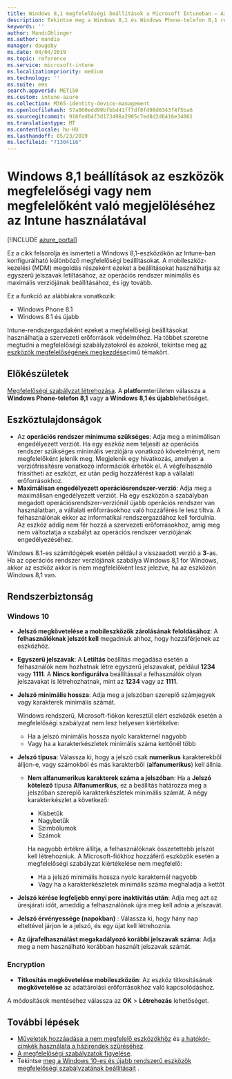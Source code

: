 ```yaml
---
title: Windows 8,1 megfelelőségi beállítások a Microsoft Intuneban – Azure | Microsoft Docs
description: Tekintse meg a Windows 8,1 és Windows Phone-telefon 8,1 rendszerű eszközök megfelelőségének beállításakor használható beállítások listáját Microsoft Intuneban. Győződjön meg arról, hogy megfelel a minimális és a maximális operációs rendszernek, a jelszó korlátozásának és hosszának beállítása, a titkosítás engedélyezése az adattárolásban és egyebek.
keywords: ''
author: MandiOhlinger
ms.author: mandia
manager: dougeby
ms.date: 04/04/2019
ms.topic: reference
ms.service: microsoft-intune
ms.localizationpriority: medium
ms.technology: ''
ms.suite: ems
search.appverid: MET150
ms.custom: intune-azure
ms.collection: M365-identity-device-management
ms.openlocfilehash: 57a860edd99bfbbd41ff7df8fd98d0343f4f5ba6
ms.sourcegitcommit: 916fed64f3d173498a2905c7ed8d2d6416e34061
ms.translationtype: MT
ms.contentlocale: hu-HU
ms.lasthandoff: 05/23/2019
ms.locfileid: "71304116"
---
```

# <a name="windows-81-settings-to-mark-devices-as-compliant-or-not-compliant-using-intune"></a>Windows 8,1 beállítások az eszközök megfelelőségi vagy nem megfelelőként való megjelöléséhez az Intune használatával

[!INCLUDE [azure_portal](./includes/azure_portal.md)]

Ez a cikk felsorolja és ismerteti a Windows 8,1-eszközökön az Intune-ban konfigurálható különböző megfelelőségi beállításokat. A mobileszköz-kezelési (MDM) megoldás részeként ezeket a beállításokat használhatja az egyszerű jelszavak letiltásához, az operációs rendszer minimális és maximális verziójának beállításához, és így tovább.

Ez a funkció az alábbiakra vonatkozik:

- Windows Phone 8.1
- Windows 8.1 és újabb

Intune-rendszergazdaként ezeket a megfelelőségi beállításokat használhatja a szervezeti erőforrások védelméhez. Ha többet szeretne megtudni a megfelelőségi szabályzatokról és azokról, tekintse meg [az eszközök megfelelőségének megkezdése](device-compliance-get-started.md)című témakört.

## <a name="before-you-begin"></a>Előkészületek

[Megfelelőségi szabályzat létrehozása](create-compliance-policy.md#create-the-policy). A **platform**területen válassza a **Windows Phone-telefon 8,1** vagy **a Windows 8,1 és újabb**lehetőséget.

## <a name="device-properties"></a>Eszköztulajdonságok

- Az **operációs rendszer minimuma szükséges**: Adja meg a minimálisan engedélyezett verziót. Ha egy eszköz nem teljesíti az operációs rendszer szükséges minimális verziójára vonatkozó követelményt, nem megfelelőként jelenik meg. Megjelenik egy hivatkozás, amelyen a verziófrissítésre vonatkozó információk érhetők el. A végfelhasználó frissítheti az eszközt, ez után pedig hozzáférést kap a vállalati erőforrásokhoz.
- **Maximálisan engedélyezett operációsrendszer-verzió**: Adja meg a maximálisan engedélyezett verziót. Ha egy eszközön a szabályban megadott operációsrendszer-verziónál újabb operációs rendszer van használatban, a vállalati erőforrásokhoz való hozzáférés le lesz tiltva. A felhasználónak ekkor az informatikai rendszergazdához kell fordulnia. Az eszköz addig nem fér hozzá a szervezeti erőforrásokhoz, amíg meg nem változtatja a szabályt az operációs rendszer verziójának engedélyezéséhez.

Windows 8.1-es számítógépek esetén például a visszaadott verzió a **3**-as. Ha az operációs rendszer verziójának szabálya Windows 8,1 for Windows, akkor az eszköz akkor is nem megfelelőként lesz jelezve, ha az eszközön Windows 8,1 van.

## <a name="system-security"></a>Rendszerbiztonság

### <a name="password"></a>Windows 10

- **Jelszó megkövetelése a mobileszközök zárolásának feloldásához**: A **felhasználóknak jelszót kell** megadniuk ahhoz, hogy hozzáférjenek az eszközhöz.
- **Egyszerű jelszavak**: A **Letiltás** beállítás megadása esetén a felhasználók nem hozhatnak létre egyszerű jelszavakat, például **1234** vagy **1111**. A **Nincs konfigurálva** beállítással a felhasználók olyan jelszavakat is létrehozhatnak, mint az **1234** vagy az **1111**.
- **Jelszó minimális hossza**: Adja meg a jelszóban szereplő számjegyek vagy karakterek minimális számát.

  Windows rendszerű, Microsoft-fiókon keresztül elért eszközök esetén a megfelelőségi szabályzat nem lesz helyesen kiértékelve:
  - Ha a jelszó minimális hossza nyolc karakternél nagyobb
  - Vagy ha a karakterkészletek minimális száma kettőnél több

- **Jelszó típusa**: Válassza ki, hogy a jelszó csak **numerikus** karakterekből álljon-e, vagy számokból és más karakterből (**alfanumerikus**) kell állnia.
  
  - **Nem alfanumerikus karakterek száma a jelszóban**: Ha a **Jelszó kötelező** típusa **Alfanumerikus**, ez a beállítás határozza meg a jelszóban szereplő karakterkészletek minimális számát. A négy karakterkészlet a következő:
    - Kisbetűk
    - Nagybetűk
    - Szimbólumok
    - Számok

    Ha nagyobb értékre állítja, a felhasználóknak összetettebb jelszót kell létrehozniuk. A Microsoft-fiókhoz hozzáférő eszközök esetén a megfelelőségi szabályzat kiértékelése nem megfelelő:

    - Ha a jelszó minimális hossza nyolc karakternél nagyobb
    - Vagy ha a karakterkészletek minimális száma meghaladja a kettőt

- **Jelszó kérése legfeljebb ennyi perc inaktivitás után**: Adja meg azt az üresjárati időt, ameddig a felhasználónak újra meg kell adnia a jelszavát.
- **Jelszó érvényessége (napokban)** : Válassza ki, hogy hány nap elteltével járjon le a jelszó, és egy újat kell létrehoznia.
- **Az újrafelhasználást megakadályozó korábbi jelszavak száma**: Adja meg a nem használható korábban használt jelszavak számát.

### <a name="encryption"></a>Encryption

- **Titkosítás megkövetelése mobileszközön**: Az eszköz titkosításának **megkövetelése** az adattárolási erőforrásokhoz való kapcsolódáshoz.

A módosítások mentéséhez válassza az **OK** > **Létrehozás** lehetőséget.

## <a name="next-steps"></a>További lépések

- [Műveletek hozzáadása a nem megfelelő eszközökhöz](actions-for-noncompliance.md) és [a hatókör-címkék használata a házirendek szűréséhez](scope-tags.md).
- [A megfelelőségi szabályzatok figyelése](compliance-policy-monitor.md).
- Tekintse [meg a Windows 10-es és újabb rendszerű eszközök megfelelőségi szabályzatának beállításait](compliance-policy-create-windows.md) .